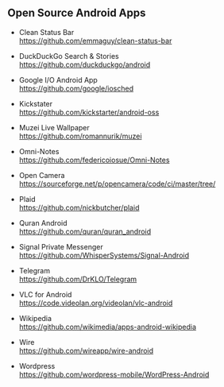 
## Open Source Android Apps

- Clean Status Bar<br>
<https://github.com/emmaguy/clean-status-bar>

- DuckDuckGo Search & Stories<br>
<https://github.com/duckduckgo/android>

- Google I/O Android App<br>
<https://github.com/google/iosched>

- Kickstater<br>
<https://github.com/kickstarter/android-oss>

- Muzei Live Wallpaper<br>
<https://github.com/romannurik/muzei>

- Omni-Notes<br>
<https://github.com/federicoiosue/Omni-Notes>

- Open Camera<br>
<https://sourceforge.net/p/opencamera/code/ci/master/tree/>

- Plaid<br>
<https://github.com/nickbutcher/plaid>

- Quran Android<br>
<https://github.com/quran/quran_android>

- Signal Private Messenger<br>
<https://github.com/WhisperSystems/Signal-Android>

- Telegram<br>
<https://github.com/DrKLO/Telegram>

- VLC for Android<br>
<https://code.videolan.org/videolan/vlc-android>

- Wikipedia<br>
<https://github.com/wikimedia/apps-android-wikipedia>

- Wire<br>
<https://github.com/wireapp/wire-android>

- Wordpress<br>
<https://github.com/wordpress-mobile/WordPress-Android>
